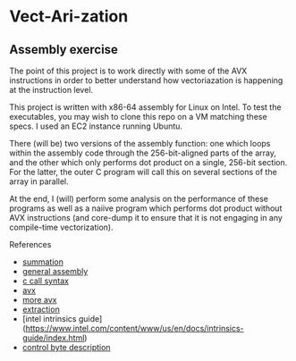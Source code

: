 # Vect-Ari-zation
## Assembly exercise
The point of this project is to work directly with some of the AVX instructions in order to better understand how vectoriazation is happening at the instruction level.

This project is written with x86-64 assembly for Linux on Intel. To test the executables, you may wish to clone this repo on a VM matching these specs. I used an EC2 instance running Ubuntu.

There (will be) two versions of the assembly function: one which loops within the assembly code through the 256-bit-aligned parts of the array, and the other which only performs dot product on a single, 256-bit section. For the latter, the outer C program will call this on several sections of the array in parallel.

At the end, I (will) perform some analysis on the performance of these programs as well as a naiive program which performs dot product without AVX instructions (and core-dump it to ensure that it is not engaging in any compile-time vectorization).

References
* [summation](https://en.algorithmica.org/hpc/simd/reduction/)
* [general assembly](https://cs.lmu.edu/~ray/notes/nasmtutorial/)
* [c call syntax](https://staffwww.fullcoll.edu/aclifton/cs241/lecture-asm-to-c-interop.html)
* [avx](https://docs.oracle.com/cd/E19120-01/open.solaris/817-5477/eojde/index.html)
* [more avx](https://en.wikipedia.org/wiki/Advanced_Vector_Extensions)
* [extraction](https://commons.wikimedia.org/wiki/File:Vextractf128.svg)
* [intel intrinsics guide] (https://www.intel.com/content/www/us/en/docs/intrinsics-guide/index.html)
* [control byte description](https://en.wikibooks.org/wiki/X86_Assembly/SSE#IMM8_control_byte_description)
